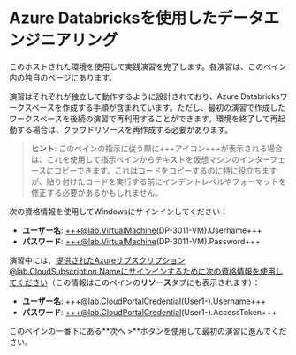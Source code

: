 # Azure Databricksを使用したデータエンジニアリング

このホストされた環境を使用して実践演習を完了します。各演習は、このペイン内の独自のページにあります。

演習はそれぞれが独立して動作するように設計されており、Azure Databricksワークスペースを作成する手順が含まれています。ただし、最初の演習で作成したワークスペースを後続の演習で再利用することができます。環境を終了して再起動する場合は、クラウドリソースを再作成する必要があります。

> **ヒント**: このペインの指示に従う際に+++アイコン+++が表示される場合は、これを使用して指示ペインからテキストを仮想マシンのインターフェースにコピーできます。これはコードをコピーするのに特に役立ちますが、貼り付けたコードを実行する前にインデントレベルやフォーマットを修正する必要があるかもしれません。

次の資格情報を使用してWindowsにサインインしてください：

- **ユーザー名**: +++@lab.VirtualMachine(DP-3011-VM).Username+++
- **パスワード**: +++@lab.VirtualMachine(DP-3011-VM).Password+++

演習中には、提供されたAzureサブスクリプション@lab.CloudSubscription.Nameにサインインするために次の資格情報を使用してください（この情報はこのペインの**リソース**タブにも表示されます）：

- **ユーザー名**: +++@lab.CloudPortalCredential(User1-).Username+++
- **パスワード**: +++@lab.CloudPortalCredential(User1-).AccessToken+++

このペインの一番下にある**次へ >**ボタンを使用して最初の演習に進んでください。
